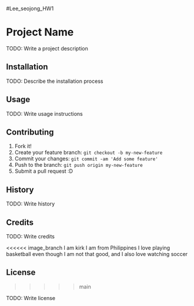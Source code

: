 #Lee_seojong_HW1

# Project Name

TODO: Write a project description

## Installation

TODO: Describe the installation process

## Usage

TODO: Write usage instructions

## Contributing

1. Fork it!
2. Create your feature branch: `git checkout -b my-new-feature`
3. Commit your changes: `git commit -am 'Add some feature'`
4. Push to the branch: `git push origin my-new-feature`
5. Submit a pull request :D

## History

TODO: Write history

## Credits

TODO: Write credits

<<<<<< image_branch
I am kirk
I am from Philippines
I love playing basketball even though I am not that good, and I also love watching soccer

## License
>>>>> main

TODO: Write license
